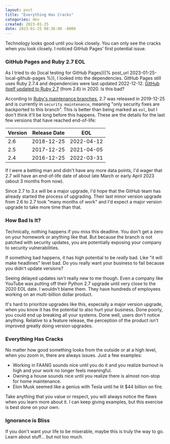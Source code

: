 ```yaml
---
layout: post
title: "Everything Has Cracks"
categories: dev
created: 2023-01-25
date: 2023-01-25 08:36:00 -8000
---
```

Technology looks good until you look closely. You can only see the cracks when you look closely. I noticed GitHub Pages' first potential issue.

### GitHub Pages and Ruby 2.7 EOL

As I tried to do [local testing for GitHub Pages]({% post_url 2023-01-25-local-github-pages %}), I looked into the dependencies. GitHub Pages still uses Ruby 2.7.4 and dependencies were last updated 2022-12-12. [GitHub itself updated to Ruby 2.7](https://github.blog/2020-08-25-upgrading-github-to-ruby-2-7/) (from 2.6) in 2020. Is this bad?

According to [Ruby's maintenance branches](https://www.ruby-lang.org/en/downloads/branches/), 2.7 was released in 2019-12-25 and is currently in `security maintenance`, meaning "only security fixes are backported to this branch". This is better than being marked as `eol`, but I don't think it'll be long before this happens. These are the details for the last few versions that have reached end-of-life:

| Version | Release Date | EOL |
| --- | --- | --- |
| 2.6 | 2018-12-25 | 2022-04-12 |
| 2.5 | 2017-12-25 | 2021-04-05 |
| 2.4 | 2016-12-25 | 2022-03-31 |

If I were a betting man and didn't have any more data points, I'd wager that 2.7 will have an end-of-life date of about late March or early April 2023 (about 3 months from now).

Since 2.7 to 3.x will be a major upgrade, I'd hope that the GitHub team has already started the process of upgrading. Their last minor version upgrade from 2.6 to 2.7 took "many months of work" and I'd expect a major version upgrade to take more time than that.

### How Bad Is It?

Technically, nothing happens if you miss this deadline. You don't get a zero on your homework or anything like that. But because the branch is not patched with security updates, you are potentially exposing your company to security vulnerabilities.

If something bad happens, it has high potential to be *really* bad. Like "it will make headlines" level bad. Do you really want your business to fail because you didn't update versions?

Seeing delayed updates isn't really new to me though. Even a company like YouTube was putting off their Python 2.7 upgrade until very close to the 2020 EOL date. I wouldn't blame them. They have hundreds of employees working on an multi-billion dollar product.

It's hard to prioritize upgrades like this, especially a major version upgrade, when you know it has the potential to also hurt your business. Done poorly, you could end up breaking all your systems. Done well, users don't notice anything. Relative to a feature release, the perception of the product isn't improved greatly doing version upgrades.

### Everything Has Cracks

No matter how good something looks from the outside or at a high level, when you zoom in, there are always issues. Just a few examples:

* Working in FAANG sounds nice until you do it and you realize burnout is high and your work no longer feels meaningful.
* Owning a house sounds nice until you realize there is almost non-stop for home maintenance.
* Elon Musk seemed like a genius with Tesla until he lit $44 billion on fire.

Take anything that you value or respect, you will always notice the flaws when you learn more about it. I can keep giving examples, but this exercise is best done on your own.

### Ignorance is Bliss

If you don't want your life to be miserable, maybe this is truly the way to go. Learn about stuff... but not too much.
